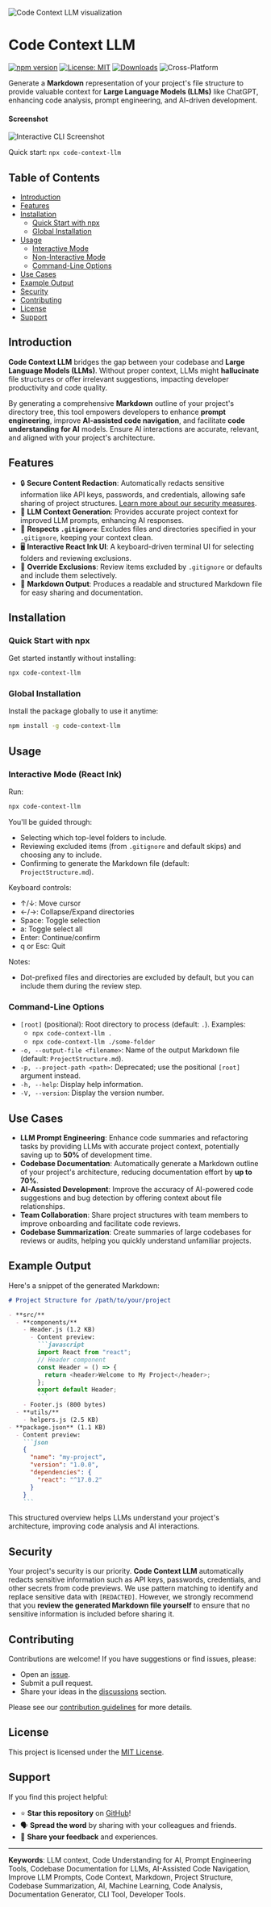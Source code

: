![Code Context LLM visualization](assets/hero.png)

# Code Context LLM

[![npm version](https://img.shields.io/npm/v/code-context-llm.svg)](https://www.npmjs.com/package/code-context-llm)
[![License: MIT](https://img.shields.io/badge/License-MIT-yellow.svg)](LICENSE)
[![Downloads](https://img.shields.io/npm/dt/code-context-llm.svg)](https://www.npmjs.com/package/code-context-llm)
![Cross-Platform](https://img.shields.io/badge/platform-win%20|%20macos%20|%20linux-informational)

Generate a **Markdown** representation of your project's file structure to provide valuable context for **Large Language Models (LLMs)** like ChatGPT, enhancing code analysis, prompt engineering, and AI-driven development.

#### Screenshot

![Interactive CLI Screenshot](assets/screenshot.png)

Quick start: `npx code-context-llm`

## Table of Contents

- [Introduction](#introduction)
- [Features](#features)
- [Installation](#installation)
  - [Quick Start with npx](#quick-start-with-npx)
  - [Global Installation](#global-installation)
- [Usage](#usage)
  - [Interactive Mode](#interactive-mode)
  - [Non-Interactive Mode](#non-interactive-mode)
  - [Command-Line Options](#command-line-options)
- [Use Cases](#use-cases)
- [Example Output](#example-output)
- [Security](#security)
- [Contributing](#contributing)
- [License](#license)
- [Support](#support)

## Introduction

**Code Context LLM** bridges the gap between your codebase and **Large Language Models (LLMs)**. Without proper context, LLMs might **hallucinate** file structures or offer irrelevant suggestions, impacting developer productivity and code quality.

By generating a comprehensive **Markdown** outline of your project's directory tree, this tool empowers developers to enhance **prompt engineering**, improve **AI-assisted code navigation**, and facilitate **code understanding for AI** models. Ensure AI interactions are accurate, relevant, and aligned with your project's architecture.

## Features

- 🔒 **Secure Content Redaction**: Automatically redacts sensitive information like API keys, passwords, and credentials, allowing safe sharing of project structures. [Learn more about our security measures](#security).
- 🧠 **LLM Context Generation**: Provides accurate project context for improved LLM prompts, enhancing AI responses.
- 📂 **Respects `.gitignore`**: Excludes files and directories specified in your `.gitignore`, keeping your context clean.
- 🖥️ **Interactive React Ink UI**: A keyboard-driven terminal UI for selecting folders and reviewing exclusions.
- 🎯 **Override Exclusions**: Review items excluded by `.gitignore` or defaults and include them selectively.
- 📝 **Markdown Output**: Produces a readable and structured Markdown file for easy sharing and documentation.

## Installation

### Quick Start with npx

Get started instantly without installing:

```bash
npx code-context-llm
```

### Global Installation

Install the package globally to use it anytime:

```bash
npm install -g code-context-llm
```

## Usage

### Interactive Mode (React Ink)

Run:

```bash
npx code-context-llm
```

You'll be guided through:

- Selecting which top-level folders to include.
- Reviewing excluded items (from `.gitignore` and default skips) and choosing any to include.
- Confirming to generate the Markdown file (default: `ProjectStructure.md`).

Keyboard controls:

- ↑/↓: Move cursor
- ←/→: Collapse/Expand directories
- Space: Toggle selection
- a: Toggle select all
- Enter: Continue/confirm
- q or Esc: Quit

Notes:

- Dot-prefixed files and directories are excluded by default, but you can include them during the review step.

### Command-Line Options

- `[root]` (positional): Root directory to process (default: `.`). Examples:
  - `npx code-context-llm .`
  - `npx code-context-llm ./some-folder`
- `-o, --output-file <filename>`: Name of the output Markdown file (default: `ProjectStructure.md`).
- `-p, --project-path <path>`: Deprecated; use the positional `[root]` argument instead.
- `-h, --help`: Display help information.
- `-V, --version`: Display the version number.

## Use Cases

- **LLM Prompt Engineering**: Enhance code summaries and refactoring tasks by providing LLMs with accurate project context, potentially saving up to **50%** of development time.
- **Codebase Documentation**: Automatically generate a Markdown outline of your project's architecture, reducing documentation effort by **up to 70%**.
- **AI-Assisted Development**: Improve the accuracy of AI-powered code suggestions and bug detection by offering context about file relationships.
- **Team Collaboration**: Share project structures with team members to improve onboarding and facilitate code reviews.
- **Codebase Summarization**: Create summaries of large codebases for reviews or audits, helping you quickly understand unfamiliar projects.

## Example Output

Here's a snippet of the generated Markdown:

````markdown
# Project Structure for /path/to/your/project

- **src/**
  - **components/**
    - Header.js (1.2 KB)
      - Content preview:
        ```javascript
        import React from "react";
        // Header component
        const Header = () => {
          return <header>Welcome to My Project</header>;
        };
        export default Header;
        ```
    - Footer.js (800 bytes)
  - **utils/**
    - helpers.js (2.5 KB)
- **package.json** (1.1 KB)
  - Content preview:
    ```json
    {
      "name": "my-project",
      "version": "1.0.0",
      "dependencies": {
        "react": "^17.0.2"
      }
    }
    ```
````

This structured overview helps LLMs understand your project's architecture, improving code analysis and AI interactions.

## Security

Your project's security is our priority. **Code Context LLM** automatically redacts sensitive information such as API keys, passwords, credentials, and other secrets from code previews. We use pattern matching to identify and replace sensitive data with `[REDACTED]`. However, we strongly recommend that you **review the generated Markdown file yourself** to ensure that no sensitive information is included before sharing it.

## Contributing

Contributions are welcome! If you have suggestions or find issues, please:

- Open an [issue](https://github.com/nt9142/code-context-llm/issues).
- Submit a pull request.
- Share your ideas in the [discussions](https://github.com/nt9142/code-context-llm/discussions) section.

Please see our [contribution guidelines](CONTRIBUTING.md) for more details.

## License

This project is licensed under the [MIT License](LICENSE).

## Support

If you find this project helpful:

- ⭐ **Star this repository** on [GitHub](https://github.com/nt9142/code-context-llm)!
- 🗣 **Spread the word** by sharing with your colleagues and friends.
- 💬 **Share your feedback** and experiences.

---

**Keywords**: LLM context, Code Understanding for AI, Prompt Engineering Tools, Codebase Documentation for LLMs, AI-Assisted Code Navigation, Improve LLM Prompts, Code Context, Markdown, Project Structure, Codebase Summarization, AI, Machine Learning, Code Analysis, Documentation Generator, CLI Tool, Developer Tools.
